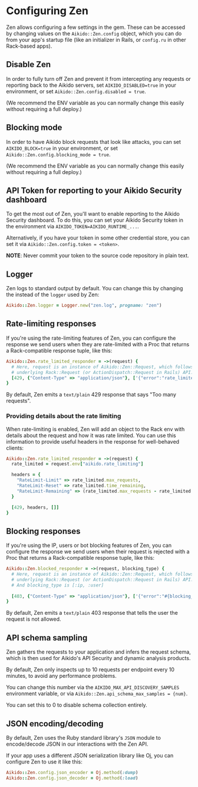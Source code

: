 # Configuring Zen

Zen allows configuring a few settings in the gem. These can be accessed by
changing values on the `Aikido::Zen.config` object, which you can do from
your app's startup file (like an initializer in Rails, or `config.ru` in
other Rack-based apps).

## Disable Zen

In order to fully turn off Zen and prevent it from intercepting any requests or
reporting back to the Aikido servers, set `AIKIDO_DISABLED=true` in your
environment, or set `Aikido::Zen.config.disabled = true`.

(We recommend the ENV variable as you can normally change this easily without
requiring a full deploy.)

## Blocking mode

In order to have Aikido block requests that look like attacks, you can set
`AIKIDO_BLOCK=true` in your environment, or set
`Aikido::Zen.config.blocking_mode = true`.

(We recommend the ENV variable as you can normally change this easily without
requiring a full deploy.)

## API Token for reporting to your Aikido Security dashboard

To get the most out of Zen, you'll want to enable reporting to the Aikido
Security dashboard. To do this, you can set your Aikido Security token in the
environment via `AIKIDO_TOKEN=AIKIDO_RUNTIME_...`.

Alternatively, if you have your token in some other credential store, you can
set it via `Aikido::Zen.config.token = <token>`.

**NOTE**: Never commit your token to the source code repository in plain text.

## Logger

Zen logs to standard output by default. You can change this by changing the
instead of the `logger` used by Zen:

``` ruby
Aikido::Zen.logger = Logger.new("zen.log", progname: "zen")
```

## Rate-limiting responses

If you're using the rate-limiting features of Zen, you can configure the
response we send users when they are rate-limited with a Proc that returns
a Rack-compatible response tuple, like this:

``` ruby
Aikido::Zen.rate_limited_responder = ->(request) {
  # Here, request is an instance of Aikido::Zen::Request, which follows the
  # underlying Rack::Request (or ActionDispatch::Request in Rails) API.
  [429, {"Content-Type" => "application/json"}, ['{"error":"rate_limited"}']]
}
```

By default, Zen emits a `text/plain` 429 response that says "Too many requests".

### Providing details about the rate limiting

When rate-limiting is enabled, Zen will add an object to the Rack env with
details about the request and how it was rate limited. You can use this
information to provide useful headers in the response for well-behaved clients:

``` ruby
Aikido::Zen.rate_limited_responder = ->(request) {
  rate_limited = request.env["aikido.rate_limiting"]

  headers = {
    "RateLimit-Limit" => rate_limited.max_requests,
    "RateLimit-Reset" => rate_limited.time_remaining,
    "RateLimit-Remaining" => (rate_limited.max_requests - rate_limited.current_requests)
  }

  [429, headers, []]
}
```

## Blocking responses

If you're using the IP, users or bot blocking features of Zen, you can configure the response
we send users when their request is rejected with a Proc that returns a
Rack-compatible response tuple, like this:

``` ruby
Aikido::Zen.blocked_responder = ->(request, blocking_type) {
  # Here, request is an instance of Aikido::Zen::Request, which follows the
  # underlying Rack::Request (or ActionDispatch::Request in Rails) API.
  # And blocking_type is [:ip, :user]
  
  [403, {"Content-Type" => "application/json"}, ['{"error":"#{blocking_type.to_s}_blocked"}']]
}
```

By default, Zen emits a `text/plain` 403 response that tells the user the request
is not allowed.

## API schema sampling

Zen gathers the requests to your application and infers the request schema,
which is then used for Aikido's API Security and dynamic analysis products.

By default, Zen only inspects up to 10 requests per endpoint every 10 minutes,
to avoid any performance problems.

You can change this number via the `AIKIDO_MAX_API_DISCOVERY_SAMPLES`
environment variable, or via `Aikido::Zen.api_schema_max_samples = {num}`.

You can set this to 0 to disable schema collection entirely.

## JSON encoding/decoding

By default, Zen uses the Ruby standard library's `JSON` module to encode/decode
JSON in our interactions with the Zen API.

If your app uses a different JSON serialization library like Oj, you can
configure Zen to use it like this:

``` ruby
Aikido::Zen.config.json_encoder = Oj.method(:dump)
Aikido::Zen.config.json_decoder = Oj.method(:load)
```
